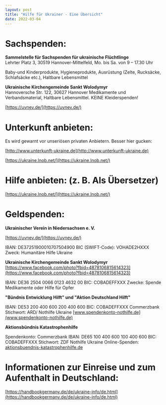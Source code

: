 ```yaml
---
layout: post
title: "Hilfe für Ukrainer - Eine Übersicht"
date: 2022-03-04
---
```


# Sachspenden:

**Sammelstelle für Sachspenden für ukrainische Flüchtlinge**  
Lehrter Platz 3, 30519 Hannover-Mittelfeld, 
Mo. bis Sa. von 9 – 17.30 Uhr 

Baby-und Kinderprodukte, Hygieneprodukte, Ausrüstung (Zelte, Rucksäcke, Schlafsäcke etc.), Haltbare Lebensmittel

**Ukrainische Kirchengemeinde Sankt Wolodymyr**  
Hannoversche Str. 122, 30627 Hannover 
Medikamente und Verbandsmaterial, Haltbare Lebensmittel. KEINE Kleiderspenden!

[https://uvnev.de/](https://uvnev.de/)


# Unterkunft anbieten:

Es wird gewarnt vor unseriösen privaten Anbietern. Besser hier gucken:

[http://www.unterkunft-ukraine.de](http://www.unterkunft-ukraine.de)

[https://ukraine.lnob.net/](https://ukraine.lnob.net/)


# Hilfe anbieten: (z. B. Als Übersetzer)

[https://ukraine.lnob.net/](https://ukraine.lnob.net/)


# Geldspenden:

**Ukrainischer Verein in Niedersachsen e. V.**
 
[https://uvnev.de/](https://uvnev.de/)

IBAN: DE37251900010707504900
BIC (SWIFT-Code): VOHADE2HXXX
Zweck: Humanitäre Hilfe Ukraine 

**Ukrainische Kirchengemeinde Sankt Wolodymyr**
[https://www.facebook.com/photo?fbid=4878106815614323](https://www.facebook.com/photo?fbid=4878106815614323)

IBAN: DE36 2504 0066 0123 4632 00
BIC: COBADEFFXXX
Zwecke: Spende Medikamente oder Hilfe für Opfer 

**"Bündnis Entwicklung Hilft" und "Aktion Deutschland Hilft"**
 
IBAN: DE53 200 400 600 200 400 600
BIC: COBADEFFXXX
Commerzbank
Stichwort: ARD/ Nothilfe Ukraine
[www.spendenkonto-nothilfe.de](www.spendenkonto-nothilfe.de) 

**Aktionsbündnis Katastrophenhilfe**

Spendenkonto: Commerzbank
IBAN: DE65 100 400 600 100 400 600
BIC: COBADEFFXXX
Stichwort: ZDF Nothilfe Ukraine
Online-Spenden: [aktionsbuendnis-katastrophenhilfe.de](aktionsbuendnis-katastrophenhilfe.de)

# Informationen zur Einreise und zum Aufenthalt in Deutschland:

[https://handbookgermany.de/de/ukraine-info/de.html](https://handbookgermany.de/de/ukraine-info/de.html)
 
 

